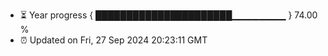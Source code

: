 - ⏳ Year progress { ██████████████████████▁▁▁▁▁▁▁▁ } 74.00 %
- ⏰ Updated on Fri, 27 Sep 2024 20:23:11 GMT

